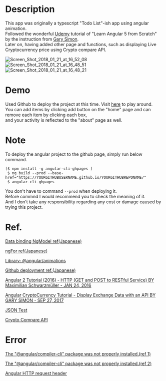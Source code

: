# Description      
This app was originally a typescript "Todo List"-ish app using angular animation.     
Followed the wonderful [Udemy](https://www.udemy.com) tutorial of "Learn Angular 5 from Scratch" by the instruction from [Gary Simon](https://www.udemy.com/user/garysimon2/).       
Later on, having added other page and functions, such as displaying Live Cryptocurrency price using Crypto compare API.    
              
<img src="https://image.ibb.co/cd8K4G/Screen_Shot_2018_01_21_at_16_52_08.png" alt="Screen_Shot_2018_01_21_at_16_52_08" border="0">        
        
<img src="https://image.ibb.co/gQKLBw/Screen_Shot_2018_01_21_at_16_48_51.png" alt="Screen_Shot_2018_01_21_at_16_48_51" border="0">    
    
<img src="https://image.ibb.co/m1hU4G/Screen_Shot_2018_01_21_at_16_48_21.png" alt="Screen_Shot_2018_01_21_at_16_48_21" border="0">     
     
             
# Demo    
Used Github to deploy the project at this time. Visit [here](https://takahirosuzukiqq.github.io/typescript-pf-tt/) to play around.    
You can add items by clicking add button on the "home" page and can remove each item by clicking each box,      
and your activity is reflected to the "about" page as well.         
      
        
# Note  
To deploy the angular project to the github page, simply run below command.    

````    
[$ npm install -g angular-cli-ghpages ]    
 $ ng build --prod --base-href="https://YOURGITHUBUSERNAME.github.io/YOURGITHUBREPONAME/"         
 $ angular-cli-ghpages      
````            
  
You don't have to command `--prod` when deploying it.      
Before commnd I would recommend you to check the meaning of it.          
And I don't take any responsibility regarding any cost or damage caused by trying this project.       
            
              
# Ref.    
[Data binding NgModel ref(Japanese)](https://qiita.com/shin_v1/items/c96382ed00da0c3ae13f)         
   
[ngFor ref(Japanese)](http://www.buildinsider.net/web/angulartips/026)       
   
[Library: @angular/animations](https://www.npmjs.com/package/@angular/animations)    

[Github deployment ref.(Japanese)](https://qiita.com/Yuki_Yamashina/items/5d8208c450195b65344c)         

[Angular 2 Tutorial (2016) - HTTP (GET and POST to RESTful Service) BY Maximilian Schwarzmüller - JAN 24, 2016](https://www.youtube.com/watch?v=L7xPwhwbcHE&t=1037s)   
    
[Angular CryptoCurrency Tutorial - Display Exchange Data with an API BY GARY SIMON - SEP 27, 2017](https://coursetro.com/posts/code/91/Angular-CryptoCurrency-Tutorial---Display-Exchange-Data-with-an-API)   
  
[JSON Test](http://www.jsontest.com)    
  
[Crypto Compare API](https://www.cryptocompare.com/api/)    
    
       
# Error  
[The "@angular/compiler-cli" package was not properly installed.(ref 1)](https://stackoverflow.com/questions/42925690/angular2-cli-error-angular-compiler-cli-package-was-not-properly-installed)     
      
[The "@angular/compiler-cli" package was not properly installed.(ref 2)](https://github.com/angular/angular-cli/issues/7503)      
        
[Angular HTTP request header](https://stackoverflow.com/questions/43205570/angular2-http-requestoptions-headers)   
   
      

  